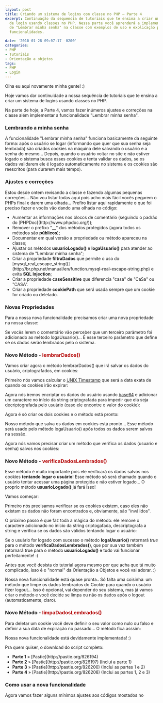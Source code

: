 ```yaml
---
layout: post
title: Criando um sistema de logins com classe no PHP – Parte 4
excerpt: Continuação da sequencia de tutoriais que te ensina a criar um poderoso sistema
  de login usando classes no PHP. Nessa parte você aprenderá a implementar o sistema
  de "Lembrar minha senha" na classe com exemplos de uso e explicação para todas as
  funcionalidades.

date: '2010-01-28 09:07:17 -0200'
categories:
- PHP
- Tutoriais
- Orientação a objetos
tags:
- PHP
- Login
---
```

Olha eu aqui novamente minha gente! :)

Hoje vamos dar continuidade a nossa sequëncia de tutoriais que te ensina a criar um sistema de logins usando classes no PHP.

Na parte de hoje, a Parte 4, vamos fazer inúmeros ajustes e correções na classe além implementar a funcionalidade "Lembrar minha senha".

<h3>Lembrando a minha senha</h3>
A funcionalidade "Lembrar minha senha" funciona basicamente da seguinte forma: após o usuário se logar (informando que quer que sua senha seja lembrada) são criados cookies na máquina dele salvando o usuário e a senha do mesmo... Depois, quando o usuário voltar no site e não estiver logado o sistema busca esses cookies e tenta validar os dados, se os dados validarem ele é logado automaticamente no sistema e os cookies são reescritos (para durarem mais tempo).

<h3>Ajustes e correções</h3>
Estou desde ontem revisando a classe e fazendo algumas pequenas correções... Não vou listar todas aqui pois acho mais fácil vocês pegarem o PHPs final e darem uma olhada... Prefiro listar aqui rapidamente o que foi preciso fazer e vocês vão dando uma olhada no código:

<ul>
<li>Aumentar as informações nos blocos de comentário (seguindo o padrão do [PHPDoc](http://www.phpdoc.org/));</li>
<li>Remover o prefixo "__" dos métodos protegidos (agora todos os métodos são <strong>públicos</strong>);</li>
<li>Documentar em qual versão a propriedade ou método apareceu na classe;</li>
<li>Ajustar os métodos <strong>usuarioLogado()</strong> e <strong>logaUsuario()</strong> para atender ao sistema de "Lembrar minha senha";</li>
<li>Criar a propriedade <strong>filtraDados</strong> que permite o uso do [mysql_real_escape_string()](http://br.php.net/manual/en/function.mysql-real-escape-string.php) e evita <strong>SQL Injection</strong>;</li>
<li>Criar a propriedade <strong>caseSensitive</strong> que diferencia "casa" de "CaSa" ou "CASA".</li>
<li>Criar a propriedade <strong>cookiePath</strong> que será usada sempre que um cookie for criado ou deletado.</li>
</ul>


<h3>Novas Propriedades</h3>
Para a nossa nova funcionalidade precisamos criar uma nova propriedade na nossa classe:

<div data-gist-id="3e6c2da1c87a0b93359a" data-gist-show-loading="false"></div>

Se vocês lerem o comentário vão perceber que um terceiro parâmetro foi adicionado ao método logaUsuario()... É esse terceiro parâmetro que define se os dados serão lembrados pelo o sistema.

<h3>Novo Método - <span style="color: #B40000">lembrarDados()</span></h3>
Vamos criar agora o método lembrarDados() que irá salvar os dados do usuário, criptografados, em cookies:

<div data-gist-id="32da0b8315c89e638027" data-gist-show-loading="false"></div>

Primeiro nós vamos calcular o [UNIX Timestamp](http://pt.wikipedia.org/wiki/Era_Unix) que será a data exata de quando os cookies irão expirar:

<div data-gist-id="6edb2fcb33fd2df36152" data-gist-show-loading="false"></div>

Agora nós iremos encriptar os dados do usuário usando [base64](http://pt.wikipedia.org/wiki/Base64) e adicionar um caractere no início da string criptografada para impedir que ela seja decriptografada pelo usuário (caso ele encontre o valor do cookie):

<div data-gist-id="3e9d0bd09dac0226b2c7" data-gist-show-loading="false"></div>

Agora é só criar os dois cookies e o método está pronto:

<div data-gist-id="507a733aceef9aab0071" data-gist-show-loading="false"></div>

Nosso método que salva os dados em cookies está pronto... Esse método será usado pelo método logaUsuario() após todos os dados serem salvos na sessão.

Agora nós vamos precisar criar um método que verifica os dados (usuario e senha) salvos nos cookies:

<h3>Novo Método - <span style="color: #B40000">verificaDadosLembrados()</span></h3>
Esse método é muito importante pois ele verificará os dados salvos nos cookies <strong>tentando logar o usuário</strong>! Esse método só será chamado quando o usuário tentar acessar uma página protegida e não estiver logado... O proprio método <strong>usuarioLogado()</strong> já fará isso!

Vamos começar:

<div data-gist-id="34a656d98292dbab5199" data-gist-show-loading="false"></div>

Primeiro nós precisamos verificar se os cookies existem, caso eles não existam os dados não foram encontrados e, obviamente, são "inválidos".

<div data-gist-id="c7e66c80fdbd1c560faa" data-gist-show-loading="false"></div>

O próximo passo é que faz toda a mágica do método: ele remove o caractere adicionado no início da string criptogafada, descriptografa a string e verifica se os dados são válidos tentando logar o usuário:

<div data-gist-id="41b16e0e02d6f9684a84" data-gist-show-loading="false"></div>

Se o usuário for logado com sucesso o método <strong>logaUsuario()</strong> retornará <em>true</em> para o método <strong>verificaDadosLembrados()</strong>, que por sua vez também retornará true para o método <strong>usuarioLogado()</strong> e tudo vai funcionar perfeitamente! :)

Antes que você desista do tutorial agora mesmo por que acha que tá muito complicado, isso é o "normal" da Orientação a Objetos e você vai adorar. :)

Nossa nova funcionalidade está quase pronta.. Só falta uma coisinha: um método que limpe os dados lembrados do Cookie para quando o usuário fizer logout... Isso é opcional, vai depender do seu sistema, mas já vamos criar o método e você decide se limpa ou não os dados após o logout (automaticamente, claro).

<h3>Novo Método - <span style="color: #B40000">limpaDadosLembrados()</span></h3>
Para deletar um cookie você deve definir o seu valor como nulo ou falso e definir a sua data de expiração no passado... O método fica asssim:

<div data-gist-id="e0d47db8bca966659497" data-gist-show-loading="false"></div>

Nossa nova funcionalidade está devidamente implementada! :)

Pra quem quiser, o download do script completo:

<ul>
<li><strong>Parte 1</strong> » [Pastie](http://pastie.org/826194)</li>
<li><strong>Parte 2</strong> » [Pastie](http://pastie.org/826197) (Inclui a parte 1)</li>
<li><strong>Parte 3</strong> » [Pastie](http://pastie.org/826200) (Inclui as partes 1 e 2)</li>
<li><strong>Parte 4</strong> » [Pastie](http://pastie.org/826208) (Inclui as partes 1, 2 e 3)</li>
</ul>
<h3>Como usar a nova funcionalidade</h3>
Agora vamos fazer alguns mínimos ajustes aos códigos mostados no <a href="/sistema-de-logins-com-classe-no-php-como-usar" title="Sistema de logins com classe no PHP â

